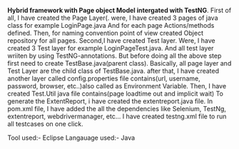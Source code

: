 **Hybrid framework with Page object Model intergated with TestNG**.
First of all, I have created the Page Layer(.
were, I have created 3 pages of java class for example LoginPage.java
And for each page Actions/methods defined.
Then, for naming convention point of view created Object repository for all pages.
Second,I have created Test layer.
Were, I have created 3 Test layer for example LoginPageTest.java.
And all test layer wriiten by using TestNG-annotations.
But before doing all the above step first need to create TestBase.java(parent class).
Basically, all page layer and Test Layer are the child class of TestBase.java.
after that, I have created another layer called config.properties file contains(url, username, password, browser, etc..)also called as Environment Variable.
Then, I have created Test.Util java file contains(page loadtime out and implicit wait)
To generate the ExtentReport, i have created the extentreport.java file.
In pom.xml file, I have added the all the dependencies like Selenium, TestNg, extentreport, webdrivermanager, etc...
I have created testng.xml file to run all testcases on one click.

Tool used:- Eclipse
Langauage used:- Java

